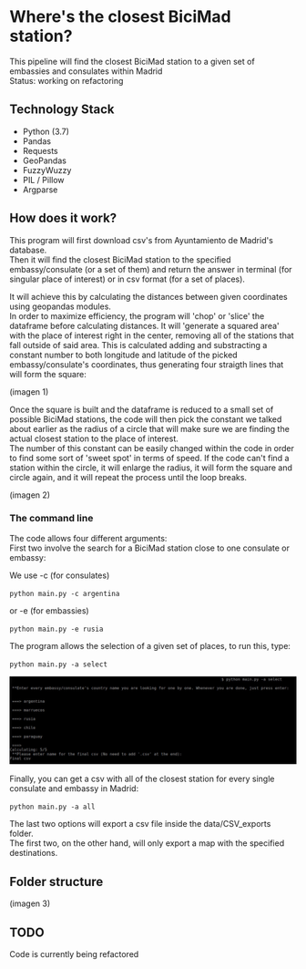 # Where's the closest BiciMad station?  
This pipeline will find the closest BiciMad station to a given set of embassies and consulates within Madrid  
Status: working on refactoring

## Technology Stack
* Python (3.7)
* Pandas
* Requests
* GeoPandas
* FuzzyWuzzy
* PIL / Pillow
* Argparse

## How does it work?
This program will first download csv's from Ayuntamiento de Madrid's database.  
Then it will find the closest BiciMad station to the specified embassy/consulate (or a set of them) and return the answer in terminal (for singular place of interest) or in csv format (for a set of places).    
  
It will achieve this by calculating the distances between given coordinates using geopandas modules.  
In order to maximize efficiency, the program will 'chop' or 'slice' the dataframe before calculating distances. It will 'generate a squared area' with the place of interest right in the center, removing all of the stations that fall outside of said area. This is calculated adding and substracting a constant number to both longitude and latitude of the picked embassy/consulate's coordinates, thus generating four straigth lines that will form the square: 

(imagen 1)

Once the square is built and the dataframe is reduced to a small set of possible BiciMad stations, the code will then pick the constant we talked about earlier as the radius of a circle that will make sure we are finding the actual closest station to the place of interest.  
The number of this constant can be easily changed within the code in order to find some sort of 'sweet spot' in terms of speed. If the code can't find a station within the circle, it will enlarge the radius, it will form the square and circle again, and it will repeat the process until the loop breaks. 

(imagen 2)

 ### The command line
 The code allows four different arguments:  
 First two involve the search for a BiciMad station close to one consulate or embassy:  
 
  We use -c (for consulates)  
   
 `python main.py -c argentina`  
   
 or -e (for embassies)  
   
 `python main.py -e rusia`  
 
 The program allows the selection of a given set of places, to run this, type:  
   
 `python main.py -a select`
 
 ![alt text](https://github.com/HAL9044/IronHack_Module1_Project/blob/main/images/imagen%201(1).jpg)
 
 Finally, you can get a csv with all of the closest station for every single consulate and embassy in Madrid:  
 
 `python main.py -a all`  
 
 The last two options will export a csv file inside the data/CSV_exports folder.   
 The first two, on the other hand, will only export a map with the specified destinations.
   

## Folder structure
(imagen 3)

## TODO
Code is currently being refactored
